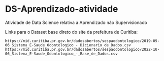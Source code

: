 # DS-Aprendizado-atividade
Atividade de Data Science relativa a Aprendizado não Supervisionado

Links para o Dataset base direto do site da prefeitura de Curitiba:
```
https://mid.curitiba.pr.gov.br/dadosabertos/sespaodontologico/2019-09-06_Sistema_E-Saude_Odontologico_-_Dicionario_de_Dados.csv
https://mid.curitiba.pr.gov.br/dadosabertos/sespaodontologico/2022-10-06_Sistema_E-Saude_Odontologico_-_Base_de_Dados.csv

```
